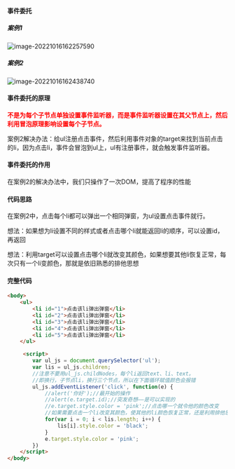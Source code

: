 #### 事件委托

##### 案例1

![image-20221016162257590](D:\TyporaWorks\图片文件夹存放\image-20221016162257590.png)

##### 案例2

![image-20221016162438740](D:\TyporaWorks\图片文件夹存放\image-20221016162438740.png)

#### 事件委托的原理

**<font color='red'>不是为每个子节点单独设置事件监听器，而是事件监听器设置在其父节点上，然后利用冒泡原理影响设置每个子节点。</font>**

案例2解决办法：给ul注册点击事件，然后利用事件对象的target来找到当前点击的li，因为点击li，事件会冒泡到ul上，ul有注册事件，就会触发事件监听器。

#### 事件委托的作用

在案例2的解决办法中，我们只操作了一次DOM，提高了程序的性能



#### 代码思路

在案例2中，点击每个li都可以弹出一个相同弹窗，为ul设置点击事件就行。

想法：如果想为li设置不同的样式或者点击哪个li就能返回li的顺序，可以设置id，再返回

想法：利用target可以设置点击哪个li就改变其颜色，如果想要其他li恢复正常，每次只有一个li变颜色，那就是依旧熟悉的排他思想



#### 完整代码

```html
<body>
    <ul>
        <li id="1">点击该li弹出弹窗</li>
        <li id="2">点击该li弹出弹窗</li>
        <li id="3">点击该li弹出弹窗</li>
        <li id="4">点击该li弹出弹窗</li>
        <li id="5">点击该li弹出弹窗</li>
    </ul>

     <script>
        var ul_js = document.querySelector('ul');
        var lis = ul_js.children;
        //注意不要用ul_js.childNodes，每个li返回text、li、text。
        //即换行，子节点li，换行三个节点，所以在下面循环赋值颜色会报错
        ul_js.addEventListener('click', function(e) {
            //alert('你好');//最开始的操作
            //alert(e.target.id);//突发奇想——是可以实现的
            //e.target.style.color = 'pink';//点击哪一个就令他的颜色改变
            //如果需要点击一个li改变其颜色，使其他的li颜色恢复正常，还是利用排他思想
            for(var i = 0; i < lis.length; i++) {
                lis[i].style.color = 'black';
            }
            e.target.style.color = 'pink';
        })
    </script>
</body>
```

